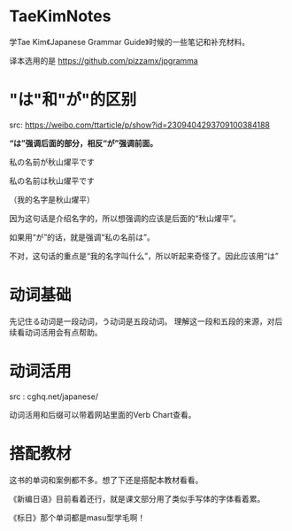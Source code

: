 # TaeKimNotes
学Tae Kim《Japanese Grammar Guide》时候的一些笔记和补充材料。

译本选用的是 https://github.com/pizzamx/jpgramma

# "は"和"が"的区别
src: https://weibo.com/ttarticle/p/show?id=2309404293709100384188

**“は”强调后面的部分，相反“が”强调前面。**

私の名前が秋山燿平です

私の名前は秋山燿平です

（我的名字是秋山燿平）

因为这句话是介绍名字的，所以想强调的应该是后面的“秋山燿平”。

如果用“が”的话，就是强调“私の名前は”。

不对，这句话的重点是“我的名字叫什么”，所以听起来奇怪了。因此应该用“は”

# 动词基础
先记住る动词是一段动词，う动词是五段动词。
理解这一段和五段的来源，对后续看动词活用会有点帮助。

# 动词活用
src : cghq.net/japanese/

动词活用和后缀可以带着网站里面的Verb Chart查看。

# 搭配教材
这书的单词和案例都不多。想了下还是搭配本教材看看。

《新编日语》目前看着还行，就是课文部分用了类似手写体的字体看着累。

《标日》那个单词都是masu型学毛啊！
